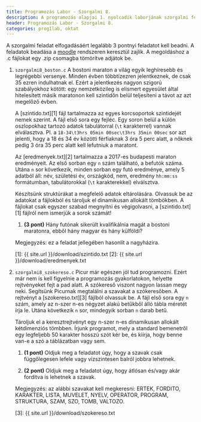 ```yaml
---
title: Programozás Labor - Szorgalmi 8.
description: A programozás alapjai 1. nyolcadik laborjának szorgalmi feladatai
header: Programozás Labor - Szorgalmi 8.
categories: prog1lab, oktat
---
```


A szorgalmi feladat elfogadásáért legalább 3 pontnyi feladatot kell beadni. A feladatok beadása a [moodle](https://moodle.hit.bme.hu/) rendszeren keresztül zajlik. A megoldáshoz a .c fájlokat egy .zip csomagba tömörítve adjátok be.

1. `szorgalmi8_boston.c`
    A bostoni maraton a világ egyik leghíresebb és legrégebbi versenye. Minden évben többtízezren jelentkeznek, de csak 35 ezren indulhatnak el. Ezért a jelentkezés nagyon szigorú szabályokhoz kötött: egy nemzetközileg is elismert egyesület által hitelesített másik maratonon kell szintidőn belül teljesíteni a távot az azt megelőző évben.
    
    A [szintido.txt][1] fájl tartalmazza az egyes korcsoportok szintidejét nemek szerint. A fájl első sora egy fejléc. Egy soron belül a külön oszlopokhaz tartozó adatok tabulátorral (`\t` karakterrel) vannak elválasztva. Pl. a `18-34\t3hrs 05min 00sec\t3hrs 35min 00sec` sor azt jelenti, hogy a 18 és 34 év közötti férfiaknak 3 óra 5 perc alatt, a nőknek pedig 3 óra 35 perc alatt kell lefutniuk a maratont.
    
    Az [eredmenyek.txt][2] tartalmazza a 2017-es budapesti maraton eredményeit. Az első sorban egy `n` szám található, a befutók száma. Utána `n` sor következik, minden sorban egy futó eredménye, amely 5 adatból áll: név, születési év, országkód, nem, eredmény `hh:mm:ss` formátumban, tabulátorokkal (`\t` karakterekkel) elválsztva.

    Készítsünk struktúrákat a megfelelő adatok eltárolására. Olvassuk be az adatokat a fájlokból és tároljuk el dinamikusan allokált tömbökben. A fájlokat csak egyszer szabad megnyitni és végigolvasni, a [szintido.txt][1] fájlról nem ismerjük a sorok számát!

    1. **(3 pont)** Hány futónak sikerült kvalifikálnia magát a bostoni maratonra, ebből hány magyar és hány külföldi?

    Megjegyzés: ez a feladat jellegében hasonlít a nagyházira.

    [1]: {{ site.url }}/download/szintido.txt
    [2]: {{ site.url }}/download/eredmenyek.txt

2. `szorgalmi8_szokereso.c`
    Picur már egészen jól tud programozni. Ezért már nem is kell figyelnie a programozás gyakorlatokon, helyette rejtvényeket fejt a pad alatt. A szókereső viszont nagyon lassan megy neki. Segítsünk Picurnak megtalálni a szavakat a szókeresőben. A rejtvényt a [szokereso.txt][3] fájlból olvassuk be. A fájl első  sora egy `n` szám, amely az n-szer n-es négyzet alakú betűkből álló tábla méretét írja le. Utána következik `n` sor, mindegyik sorban `n` darab betű.

    Tároljuk el a keresztrejtvényt egy n-szer n-es dinamikusan allokált kétdimenziós tömbben. Írjunk programot, mely a standard bemenetről egy legfeljebb 50 karakter hosszú szót kér be, és kiírja, hogy benne van-e a szó a táblázatban vagy sem.

    1. **(1 pont)** Oldjuk meg a feladatot úgy, hogy a szavak csak függőlegesen lefele vagy vízszintesen balról jobbra lehetnek.

    2. **(2 pont)** Oldjuk meg a feladatot úgy, hogy átlósan és/vagy akár fordítva is lehetnek a szavak.

    Megjegyzés: az alábbi szavakat kell megkeresni: ERTEK, FORDITO, KARAKTER, LISTA, MUVELET, NYELV, OPERATOR, PROGRAM, STRUKTURA, SZAM, SZO, TOMB, VALTOZO.

    [3]: {{ site.url }}/download/szokereso.txt